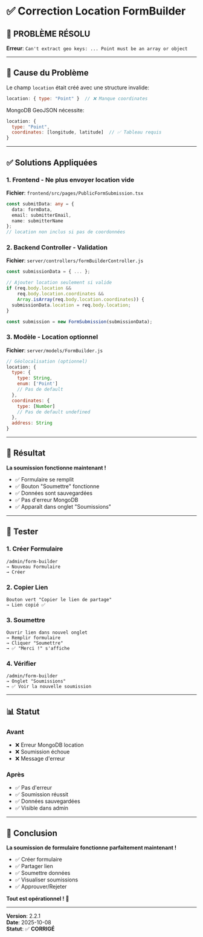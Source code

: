 # ✅ Correction Location FormBuilder

## 🐛 **PROBLÈME RÉSOLU**

**Erreur**: `Can't extract geo keys: ... Point must be an array or object`

---

## 🔧 Cause du Problème

Le champ `location` était créé avec une structure invalide:
```javascript
location: { type: "Point" }  // ❌ Manque coordinates
```

MongoDB GeoJSON nécessite:
```javascript
location: {
  type: "Point",
  coordinates: [longitude, latitude]  // ✅ Tableau requis
}
```

---

## ✅ Solutions Appliquées

### 1. **Frontend - Ne plus envoyer location vide**
**Fichier**: `frontend/src/pages/PublicFormSubmission.tsx`

```typescript
const submitData: any = {
  data: formData,
  email: submitterEmail,
  name: submitterName
};
// location non inclus si pas de coordonnées
```

### 2. **Backend Controller - Validation**
**Fichier**: `server/controllers/formBuilderController.js`

```javascript
const submissionData = { ... };

// Ajouter location seulement si valide
if (req.body.location && 
    req.body.location.coordinates && 
    Array.isArray(req.body.location.coordinates)) {
  submissionData.location = req.body.location;
}

const submission = new FormSubmission(submissionData);
```

### 3. **Modèle - Location optionnel**
**Fichier**: `server/models/FormBuilder.js`

```javascript
// Géolocalisation (optionnel)
location: {
  type: {
    type: String,
    enum: ['Point']
    // Pas de default
  },
  coordinates: {
    type: [Number]
    // Pas de default undefined
  },
  address: String
}
```

---

## 🚀 Résultat

**La soumission fonctionne maintenant !**

- ✅ Formulaire se remplit
- ✅ Bouton "Soumettre" fonctionne
- ✅ Données sont sauvegardées
- ✅ Pas d'erreur MongoDB
- ✅ Apparaît dans onglet "Soumissions"

---

## 🧪 Tester

### 1. Créer Formulaire
```
/admin/form-builder
→ Nouveau Formulaire
→ Créer
```

### 2. Copier Lien
```
Bouton vert "Copier le lien de partage"
→ Lien copié ✅
```

### 3. Soumettre
```
Ouvrir lien dans nouvel onglet
→ Remplir formulaire
→ Cliquer "Soumettre"
→ ✅ "Merci !" s'affiche
```

### 4. Vérifier
```
/admin/form-builder
→ Onglet "Soumissions"
→ ✅ Voir la nouvelle soumission
```

---

## 📊 Statut

### Avant
- ❌ Erreur MongoDB location
- ❌ Soumission échoue
- ❌ Message d'erreur

### Après
- ✅ Pas d'erreur
- ✅ Soumission réussit
- ✅ Données sauvegardées
- ✅ Visible dans admin

---

## 🎉 Conclusion

**La soumission de formulaire fonctionne parfaitement maintenant !**

- ✅ Créer formulaire
- ✅ Partager lien
- ✅ Soumettre données
- ✅ Visualiser soumissions
- ✅ Approuver/Rejeter

**Tout est opérationnel !** 🚀

---

**Version**: 2.2.1  
**Date**: 2025-10-08  
**Statut**: ✅ **CORRIGÉ**

